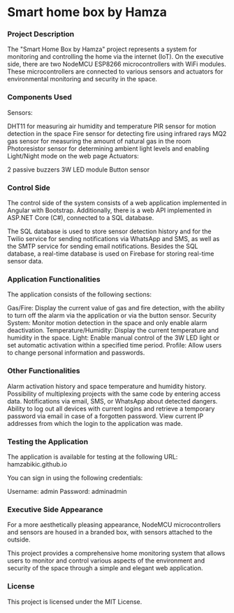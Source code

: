 # Smart home box by Hamza
<h3>Project Description</h3>
The "Smart Home Box by Hamza" project represents a system for monitoring and controlling the home via the internet (IoT). On the executive side, there are two NodeMCU ESP8266 microcontrollers with WiFi modules. These microcontrollers are connected to various sensors and actuators for environmental monitoring and security in the space.

<h3>Components Used</h3>
Sensors:

DHT11 for measuring air humidity and temperature
PIR sensor for motion detection in the space
Fire sensor for detecting fire using infrared rays
MQ2 gas sensor for measuring the amount of natural gas in the room
Photoresistor sensor for determining ambient light levels and enabling Light/Night mode on the web page
Actuators:

2 passive buzzers
3W LED module
Button sensor
<h3>Control Side</h3>
The control side of the system consists of a web application implemented in Angular with Bootstrap. Additionally, there is a web API implemented in ASP.NET Core (C#), connected to a SQL database.

The SQL database is used to store sensor detection history and for the Twilio service for sending notifications via WhatsApp and SMS, as well as the SMTP service for sending email notifications. Besides the SQL database, a real-time database is used on Firebase for storing real-time sensor data.

<h3>Application Functionalities</h3>
The application consists of the following sections:

Gas/Fire: Display the current value of gas and fire detection, with the ability to turn off the alarm via the application or via the button sensor.
Security System: Monitor motion detection in the space and only enable alarm deactivation.
Temperature/Humidity: Display the current temperature and humidity in the space.
Light: Enable manual control of the 3W LED light or set automatic activation within a specified time period.
Profile: Allow users to change personal information and passwords.
<h3>Other Functionalities</h3>
Alarm activation history and space temperature and humidity history.
Possibility of multiplexing projects with the same code by entering access data.
Notifications via email, SMS, or WhatsApp about detected dangers.
Ability to log out all devices with current logins and retrieve a temporary password via email in case of a forgotten password.
View current IP addresses from which the login to the application was made.
<h3> Testing the Application</h3>
The application is available for testing at the following URL: hamzabikic.github.io

You can sign in using the following credentials:

Username: admin
Password: adminadmin
<h3>Executive Side Appearance</h3>
For a more aesthetically pleasing appearance, NodeMCU microcontrollers and sensors are housed in a branded box, with sensors attached to the outside.

This project provides a comprehensive home monitoring system that allows users to monitor and control various aspects of the environment and security of the space through a simple and elegant web application.

<h3>License</h3>
This project is licensed under the MIT License.